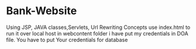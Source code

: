 # Bank-Website
Using JSP, JAVA classes,Servlets, Url Rewriting Concepts
use index.html to run it over local host in webcontent folder
i have put my credentials in DOA file.
You have to put Your credentials for database
